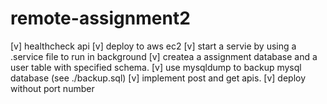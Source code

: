# remote-assignment2
[v] healthcheck api
[v] deploy to aws ec2
[v] start a servie by using a .service file to run in background
[v] createa a assignment database and a user table with specified schema.
[v] use mysqldump to backup mysql database (see ./backup.sql)
[v] implement post and get apis.
[v] deploy without port number